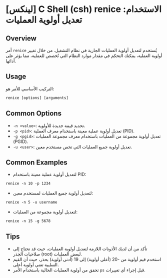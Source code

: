 # [لينكس] C Shell (csh) renice الاستخدام: تعديل أولوية العمليات

## Overview
أمر `renice` يُستخدم لتعديل أولوية العمليات الجارية في نظام التشغيل. من خلال تغيير أولوية العملية، يمكنك التحكم في مقدار موارد النظام التي تُخصص للعملية، مما يؤثر على أدائها.

## Usage
التركيب الأساسي للأمر هو:

```csh
renice [options] [arguments]
```

## Common Options
- `-n <value>`: تحديد قيمة جديدة للأولوية.
- `-p <pid>`: تعديل أولوية عملية معينة باستخدام معرف العملية (PID).
- `-g <pgid>`: تعديل أولوية مجموعة من العمليات باستخدام معرف مجموعة العمليات (PGID).
- `-u <user>`: تعديل أولوية جميع العمليات التي تخص مستخدم معين.

## Common Examples
- لتعديل أولوية عملية معينة باستخدام PID:

```csh
renice -n 10 -p 1234
```

- لتعديل أولوية جميع العمليات لمستخدم معين:

```csh
renice -n 5 -u username
```

- لتعديل أولوية مجموعة من العمليات:

```csh
renice -n 15 -g 5678
```

## Tips
- تأكد من أن لديك الأذونات اللازمة لتعديل أولوية العمليات، حيث قد تحتاج إلى صلاحيات الجذر (root) لبعض العمليات.
- استخدم قيم أولوية من -20 (أعلى أولوية) إلى 19 (أدنى أولوية) بحذر، حيث أن القيم السلبية تعني أولوية أعلى.
- تحقق من أولوية العمليات الحالية باستخدام الأمر `ps` قبل إجراء أي تغييرات.